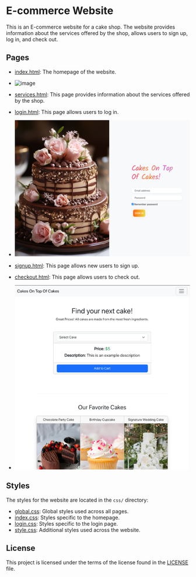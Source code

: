 # E-commerce Website

This is an E-commerce website for a cake shop. The website provides information about the services offered by the shop, allows users to sign up, log in, and check out.

## Pages

- [index.html](index.html): The homepage of the website.
- ![image](https://github.com/JonCGroberg/ecommerce-capstone/assets/55463563/e8b45856-c74d-443c-a052-a061b8bcad6f)


- [services.html](services.html): This page provides information about the services offered by the shop.

- [login.html](login.html): This page allows users to log in.
- ![login_screenshot](./screenshots/LoginPage.png)

- [signup.html](signup.html): This page allows new users to sign up.

- [checkout.html](checkout.html): This page allows users to check out.
- ![checkout_screenshot](./screenshots/checkout.png)

## Styles

The styles for the website are located in the `css/` directory:

- [global.css](css/global.css): Global styles used across all pages.
- [index.css](css/index.css): Styles specific to the homepage.
- [login.css](css/login.css): Styles specific to the login page.
- [style.css](css/style.css): Additional styles used across the website.

## License

This project is licensed under the terms of the license found in the [LICENSE](LICENSE) file.
